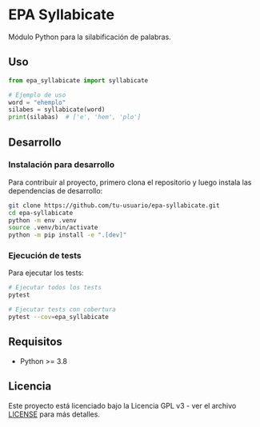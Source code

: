 # EPA Syllabicate

Módulo Python para la silabificación de palabras.

## Uso

```python
from epa_syllabicate import syllabicate

# Ejemplo de uso
word = "ehemplo"
silabes = syllabicate(word)
print(silabas)  # ['e', 'hem', 'plo']
```

## Desarrollo

### Instalación para desarrollo

Para contribuir al proyecto, primero clona el repositorio y luego instala las dependencias de desarrollo:

```bash
git clone https://github.com/tu-usuario/epa-syllabicate.git
cd epa-syllabicate
python -m env .venv
source .venv/bin/activate
python -m pip install -e ".[dev]"
```

### Ejecución de tests

Para ejecutar los tests:

```bash
# Ejecutar todos los tests
pytest

# Ejecutar tests con cobertura
pytest --cov=epa_syllabicate
```

## Requisitos

- Python >= 3.8

## Licencia

Este proyecto está licenciado bajo la Licencia GPL v3 - ver el archivo [LICENSE](LICENSE) para más detalles. 